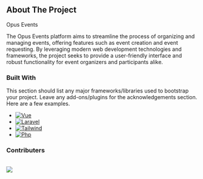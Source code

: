 

## About The Project

Opus Events

The Opus Events platform aims to streamline the process of organizing and managing events, offering features such as event creation and event requesting. By leveraging modern web development technologies and frameworks, the project seeks to provide a user-friendly interface and robust functionality for event organizers and participants alike.


### Built With

This section should list any major frameworks/libraries used to bootstrap your project. Leave any add-ons/plugins for the acknowledgements section. Here are a few examples.



* [![Vue][Vue.js]][Vue-url]
* [![Laravel][Laravel.com]][Laravel-url]
* [![Tailwind][Tailwindcss.com]][tailwind-url]
* [![Php][php.net]][php-url]


<h3 align="left">Contributers</h3><br>
<a  href="https://github.com/Kevintroost/Project-10/graphs/contributors">
  <img src="https://contrib.rocks/image?repo=Kevintroost/Project-10" />
</a>



[Vue.js]: https://img.shields.io/badge/Vue.js-35495E?style=for-the-badge&logo=vuedotjs&logoColor=4FC08D
[Vue-url]: https://vuejs.org/
[Laravel.com]: https://img.shields.io/badge/Laravel-FF2D20?style=for-the-badge&logo=laravel&logoColor=white
[Laravel-url]: https://laravel.com/
[Tailwindcss.com]:https://img.shields.io/badge/tailwindcss-%2338B2AC.svg?style=for-the-badge&logo=tailwind-css&logoColor=white/
[tailwind-url]:https://tailwindcss.com/
[php.net]:https://img.shields.io/badge/php-%23777BB4.svg?style=for-the-badge&logo=php&logoColor=white/
[php-url]:https://www.php.net/


